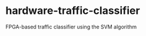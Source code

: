 hardware-traffic-classifier
===========================

FPGA-based traffic classifier using the SVM algorithm
